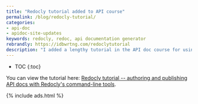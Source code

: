 ```yaml
---
title: "Redocly tutorial added to API course"
permalink: /blog/redocly-tutorial/
categories:
- api-doc
- apidoc-site-updates
keywords: redocly, redoc, api documentation generator
rebrandly: https://idbwrtng.com/redoclytutorial
description: "I added a lengthy tutorial in the API doc course for using Redocly. <a href='https://redoc.ly/'>Redocly</a> provides a variety of tools for working with API docs. Using Redocly's command-line tools, you can split the OpenAPI definition into many sub-files, and then later bundle up the discrete files into a single file during the publishing stage. You can generate your docs into one of the most attractive outputs available for REST API docs, including integration with conceptual topics as well. Redocly also offers more robust developer portals and SaaS offerings that cover the full authoring and publishing lifecycle."
---
```


* TOC
{:toc}

You can view the tutorial here: [Redocly tutorial -- authoring and publishing API docs with Redocly's command-line tools](/learnapidoc/pubapis_redocly.html).

{% include ads.html %}
